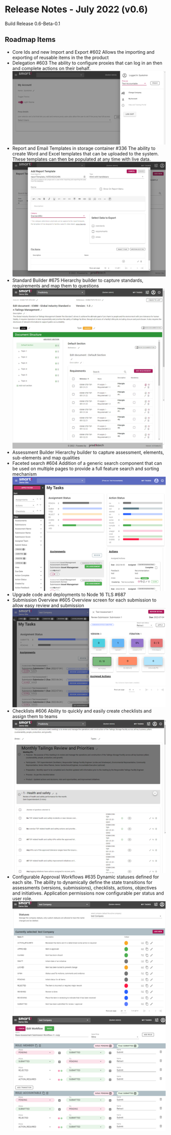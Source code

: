 # Release Notes - July 2022 (v0.6)
Build Release 0.6-Beta-0.1

## Roadmap Items
- Core Ids and new Import and Export #602
    Allows the importing and exporting of reusable items in the the product
- Delegation #603
    The ability to configure proxies that can log in an then and complete actions on their behalf.
    ![Image](/docs/assets/releasenotes/proxy.png)
- Report and Email Templates in storage container #336
    The ability to create Word and Excel templates that can be uploaded to the system. These templates can then be populated at any time with live data.
    ![Image](/docs/assets/releasenotes/reportTemplate.png)
- Standard Builder #675
    Hierarchy builder to capture standards, requirements and map them to questions
    ![Image](/docs/assets/releasenotes/docBuilder.jpeg)
- Assessment Builder
    Hierarchy builder to capture assessment, elements, sub-elements and map qualities
- Faceted search #604
    Addition of a generic search component that can be used on multiple pages to provide a full feature search and sorting mechanism
    ![Image](/docs/assets/releasenotes/faceted.png)
- Upgrade code and deployments to Node 16 TLS #687
- Submission Overview #605
    Overview screen for each submission to allow easy review and submission
    ![Image](/docs/assets/releasenotes/overview.png)
- Checklists #606
    Ability to quickly and easily create checklists and assign them to teams
    ![Image](/docs/assets/releasenotes/checklist.png)
- Configurable Approval Workflows #635
    Dynamic statuses defined for each site. The ability to dynamically define the state transitions for assessments (versions, submissions), checklists, actions, objectives and initiatives. Application permissions now configurable per status and user role.
    ![Image](/docs/assets/releasenotes/status.png)
    ![Image](/docs/assets/releasenotes/workflow.png)

